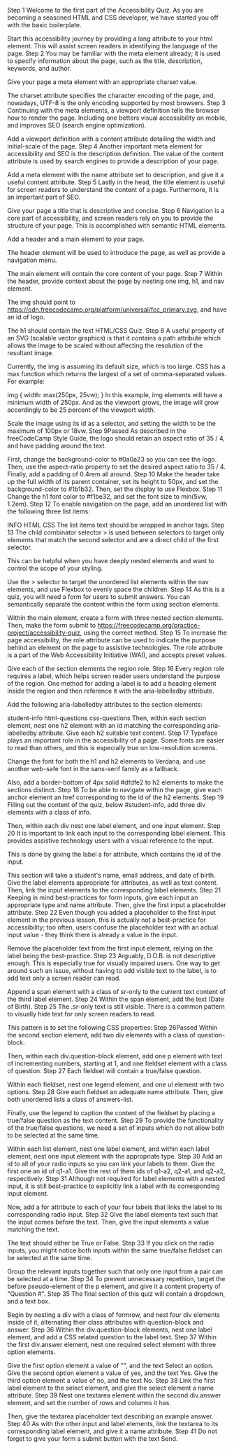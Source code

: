 Step 1
Welcome to the first part of the Accessibility Quiz. As you are becoming a seasoned HTML and CSS developer, we have started you off with the basic boilerplate.

Start this accessibility journey by providing a lang attribute to your html element. This will assist screen readers in identifying the language of the page.
Step 2
You may be familiar with the meta element already; it is used to specify information about the page, such as the title, description, keywords, and author.

Give your page a meta element with an appropriate charset value.

The charset attribute specifies the character encoding of the page, and, nowadays, UTF-8 is the only encoding supported by most browsers.
Step 3
Continuing with the meta elements, a viewport definition tells the browser how to render the page. Including one betters visual accessibility on mobile, and improves SEO (search engine optimization).

Add a viewport definition with a content attribute detailing the width and initial-scale of the page.
Step 4
Another important meta element for accessibility and SEO is the description definition. The value of the content attribute is used by search engines to provide a description of your page.

Add a meta element with the name attribute set to description, and give it a useful content attribute.
Step 5
Lastly in the head, the title element is useful for screen readers to understand the content of a page. Furthermore, it is an important part of SEO.

Give your page a title that is descriptive and concise.
Step 6
Navigation is a core part of accessibility, and screen readers rely on you to provide the structure of your page. This is accomplished with semantic HTML elements.

Add a header and a main element to your page.

The header element will be used to introduce the page, as well as provide a navigation menu.

The main element will contain the core content of your page.
Step 7
Within the header, provide context about the page by nesting one img, h1, and nav element.

The img should point to https://cdn.freecodecamp.org/platform/universal/fcc_primary.svg, and have an id of logo.

The h1 should contain the text HTML/CSS Quiz.
Step 8
A useful property of an SVG (scalable vector graphics) is that it contains a path attribute which allows the image to be scaled without affecting the resolution of the resultant image.

Currently, the img is assuming its default size, which is too large. CSS has a max function which returns the largest of a set of comma-separated values. For example:

img {
width: max(250px, 25vw);
}
In this example, img elements will have a minimum width of 250px. And as the viewport grows, the image will grow accordingly to be 25 percent of the viewport width.

Scale the image using its id as a selector, and setting the width to be the maximum of 100px or 18vw.
Step 9Passed
As described in the freeCodeCamp Style Guide, the logo should retain an aspect ratio of 35 / 4, and have padding around the text.

First, change the background-color to #0a0a23 so you can see the logo. Then, use the aspect-ratio property to set the desired aspect ratio to 35 / 4. Finally, add a padding of 0.4rem all around.
Step 10
Make the header take up the full width of its parent container, set its height to 50px, and set the background-color to #1b1b32. Then, set the display to use Flexbox.
Step 11
Change the h1 font color to #f1be32, and set the font size to min(5vw, 1.2em).
Step 12
To enable navigation on the page, add an unordered list with the following three list items:

INFO
HTML
CSS
The list items text should be wrapped in anchor tags.
Step 13
The child combinator selector > is used between selectors to target only elements that match the second selector and are a direct child of the first selector.

This can be helpful when you have deeply nested elements and want to control the scope of your styling.

Use the > selector to target the unordered list elements within the nav elements, and use Flexbox to evenly space the children.
Step 14
As this is a quiz, you will need a form for users to submit answers. You can semantically separate the content within the form using section elements.

Within the main element, create a form with three nested section elements. Then, make the form submit to https://freecodecamp.org/practice-project/accessibility-quiz, using the correct method.
Step 15
To increase the page accessibility, the role attribute can be used to indicate the purpose behind an element on the page to assistive technologies. The role attribute is a part of the Web Accessibility Initiative (WAI), and accepts preset values.

Give each of the section elements the region role.
Step 16
Every region role requires a label, which helps screen reader users understand the purpose of the region. One method for adding a label is to add a heading element inside the region and then reference it with the aria-labelledby attribute.

Add the following aria-labelledby attributes to the section elements:

student-info
html-questions
css-questions
Then, within each section element, nest one h2 element with an id matching the corresponding aria-labelledby attribute. Give each h2 suitable text content.
Step 17
Typeface plays an important role in the accessibility of a page. Some fonts are easier to read than others, and this is especially true on low-resolution screens.

Change the font for both the h1 and h2 elements to Verdana, and use another web-safe font in the sans-serif family as a fallback.

Also, add a border-bottom of 4px solid #dfdfe2 to h2 elements to make the sections distinct.
Step 18
To be able to navigate within the page, give each anchor element an href corresponding to the id of the h2 elements.
Step 19
Filling out the content of the quiz, below #student-info, add three div elements with a class of info.

Then, within each div nest one label element, and one input element.
Step 20
It is important to link each input to the corresponding label element. This provides assistive technology users with a visual reference to the input.

This is done by giving the label a for attribute, which contains the id of the input.

This section will take a student's name, email address, and date of birth. Give the label elements appropriate for attributes, as well as text content. Then, link the input elements to the corresponding label elements.
Step 21
Keeping in mind best-practices for form inputs, give each input an appropriate type and name attribute. Then, give the first input a placeholder attribute.
Step 22
Even though you added a placeholder to the first input element in the previous lesson, this is actually not a best-practice for accessibility; too often, users confuse the placeholder text with an actual input value - they think there is already a value in the input.

Remove the placeholder text from the first input element, relying on the label being the best-practice.
Step 23
Arguably, D.O.B. is not descriptive enough. This is especially true for visually impaired users. One way to get around such an issue, without having to add visible text to the label, is to add text only a screen reader can read.

Append a span element with a class of sr-only to the current text content of the third label element.
Step 24
Within the span element, add the text (Date of Birth).
Step 25
The .sr-only text is still visible. There is a common pattern to visually hide text for only screen readers to read.

This pattern is to set the following CSS properties:
Step 26Passed
Within the second section element, add two div elements with a class of question-block.

Then, within each div.question-block element, add one p element with text of incrementing numbers, starting at 1, and one fieldset element with a class of question.
Step 27
Each fieldset will contain a true/false question.

Within each fieldset, nest one legend element, and one ul element with two options.
Step 28
Give each fieldset an adequate name attribute. Then, give both unordered lists a class of answers-list.

Finally, use the legend to caption the content of the fieldset by placing a true/false question as the text content.
Step 29
To provide the functionality of the true/false questions, we need a set of inputs which do not allow both to be selected at the same time.

Within each list element, nest one label element, and within each label element, nest one input element with the appropriate type.
Step 30
Add an id to all of your radio inputs so you can link your labels to them. Give the first one an id of q1-a1. Give the rest of them ids of q1-a2, q2-a1, and q2-a2, respectively.
Step 31
Although not required for label elements with a nested input, it is still best-practice to explicitly link a label with its corresponding input element.

Now, add a for attribute to each of your four labels that links the label to its corresponding radio input.
Step 32
Give the label elements text such that the input comes before the text. Then, give the input elements a value matching the text.

The text should either be True or False.
Step 33
If you click on the radio inputs, you might notice both inputs within the same true/false fieldset can be selected at the same time.

Group the relevant inputs together such that only one input from a pair can be selected at a time.
Step 34
To prevent unnecessary repetition, target the before pseudo-element of the p element, and give it a content property of "Question #".
Step 35
The final section of this quiz will contain a dropdown, and a text box.

Begin by nesting a div with a class of formrow, and nest four div elements inside of it, alternating their class attributes with question-block and answer.
Step 36
Within the div.question-block elements, nest one label element, and add a CSS related question to the label text.
Step 37
Within the first div.answer element, nest one required select element with three option elements.

Give the first option element a value of "", and the text Select an option. Give the second option element a value of yes, and the text Yes. Give the third option element a value of no, and the text No.
Step 38
Link the first label element to the select element, and give the select element a name attribute.
Step 39
Nest one textarea element within the second div.answer element, and set the number of rows and columns it has.

Then, give the textarea placeholder text describing an example answer.
Step 40
As with the other input and label elements, link the textarea to its corresponding label element, and give it a name attribute.
Step 41
Do not forget to give your form a submit button with the text Send.

